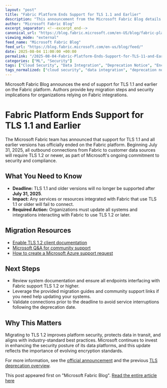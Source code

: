```yaml
---
layout: "post"
title: "Fabric Platform Ends Support for TLS 1.1 and Earlier"
description: "This announcement from the Microsoft Fabric Blog details the official end of support for TLS 1.1 and earlier protocols on the Fabric platform. Starting July 31, 2025, all outbound connections from Fabric to customer data sources must use TLS 1.2 or later, impacting customers with legacy configurations. The notice highlights action items, migration resources, and the security rationale behind the change."
author: "Microsoft Fabric Blog"
excerpt_separator: <!--excerpt_end-->
canonical_url: "https://blog.fabric.microsoft.com/en-US/blog/fabric-platform-support-for-transport-layer-security-tls-1-1-and-earlier-versions-ending-soon/"
viewing_mode: "external"
feed_name: "Microsoft Fabric Blog"
feed_url: "https://blog.fabric.microsoft.com/en-us/blog/feed/"
date: 2025-08-04 11:00:00 +00:00
permalink: "/2025-08-04-Fabric-Platform-Ends-Support-for-TLS-11-and-Earlier.html"
categories: ["ML", "Security"]
tags: ["Cloud Security", "Data Integration", "Deprecation Notice", "Encryption Protocols", "Microsoft", "Microsoft Fabric", "Migration Guidance", "ML", "News", "Platform Update", "Secure Connections", "Security", "Security Compliance", "TLS 1.2", "Transport Layer Security"]
tags_normalized: ["cloud security", "data integration", "deprecation notice", "encryption protocols", "microsoft", "microsoft fabric", "migration guidance", "ml", "news", "platform update", "secure connections", "security", "security compliance", "tls 1dot2", "transport layer security"]
---
```


Microsoft Fabric Blog announces the end of support for TLS 1.1 and earlier on the Fabric platform. Authors provide key migration steps and security implications for organizations relying on Fabric integrations.<!--excerpt_end-->

# Fabric Platform Ends Support for TLS 1.1 and Earlier

The Microsoft Fabric team has announced that support for TLS 1.1 and all earlier versions has officially ended on the Fabric platform. Beginning July 31, 2025, all outbound connections from Fabric to customer data sources will require TLS 1.2 or newer, as part of Microsoft's ongoing commitment to security and compliance.

## What You Need to Know

- **Deadline:** TLS 1.1 and older versions will no longer be supported after **July 31, 2025**.
- **Impact:** Any services or resources integrated with Fabric that use TLS 1.1 or older will fail to connect.
- **Required Action:** Organizations must update all systems and integrations interacting with Fabric to use TLS 1.2 or later.

## Migration Resources

- [Enable TLS 1.2 client documentation](https://aka.ms/RemoveLegacyTLS)
- [Microsoft Q&A for community support](https://aka.ms/azureqa)
- [How to create a Microsoft Azure support request](https://learn.microsoft.com/azure/azure-portal/supportability/how-to-create-azure-support-request)

## Next Steps

- Review system documentation and ensure all endpoints interfacing with Fabric support TLS 1.2 or higher.
- Leverage the provided migration guides and community support links if you need help updating your systems.
- Validate connections prior to the deadline to avoid service interruptions following the deprecation date.

## Why This Matters

Migrating to TLS 1.2 improves platform security, protects data in transit, and aligns with industry-standard best practices. Microsoft continues to invest in enhancing the security posture of its data platforms, and this update reflects the importance of evolving encryption standards.

For more information, see the [official announcement](https://blog.fabric.microsoft.com/en-us/blog/fabric-platform-support-for-transport-layer-security-tls-1-1-and-earlier-versions-ending-soon/) and the previous [TLS deprecation overview](https://blog.fabric.microsoft.com/blog/tls-deprecation-for-fabric/).

This post appeared first on "Microsoft Fabric Blog". [Read the entire article here](https://blog.fabric.microsoft.com/en-US/blog/fabric-platform-support-for-transport-layer-security-tls-1-1-and-earlier-versions-ending-soon/)
